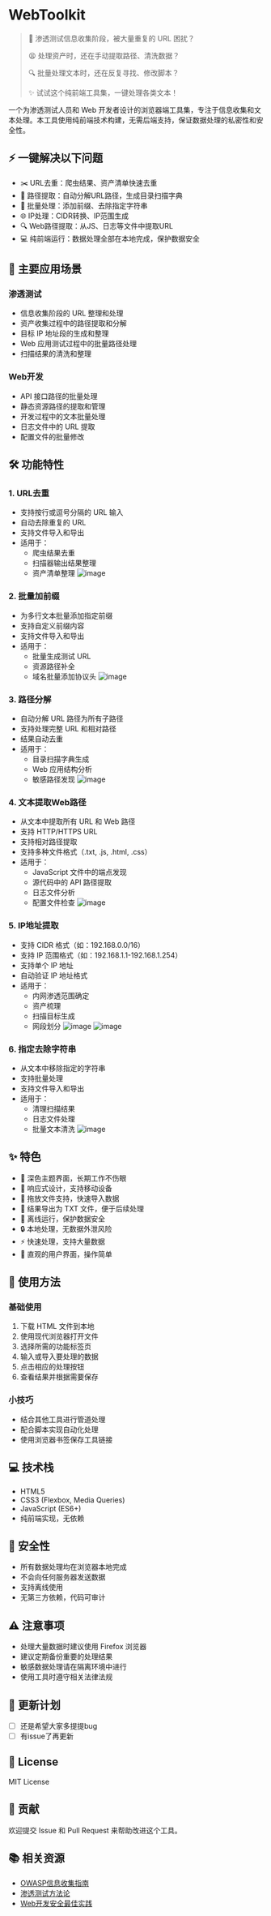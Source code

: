 # WebToolkit

> 🤔 渗透测试信息收集阶段，被大量重复的 URL 困扰？
> 
> 😫 处理资产时，还在手动提取路径、清洗数据？
> 
> 🔍 批量处理文本时，还在反复寻找、修改脚本？
> 
> ✨ 试试这个纯前端工具集，一键处理各类文本！

一个为渗透测试人员和 Web 开发者设计的浏览器端工具集，专注于信息收集和文本处理。本工具使用纯前端技术构建，无需后端支持，保证数据处理的私密性和安全性。

## ⚡ 一键解决以下问题

- ✂️ URL去重：爬虫结果、资产清单快速去重
- 🔄 路径提取：自动分解URL路径，生成目录扫描字典
- 📝 批量处理：添加前缀、去除指定字符串
- 🌐 IP处理：CIDR转换、IP范围生成
- 🔍 Web路径提取：从JS、日志等文件中提取URL
- 💻 纯前端运行：数据处理全部在本地完成，保护数据安全

## 🎯 主要应用场景

### 渗透测试
- 信息收集阶段的 URL 整理和处理
- 资产收集过程中的路径提取和分解
- 目标 IP 地址段的生成和整理
- Web 应用测试过程中的批量路径处理
- 扫描结果的清洗和整理

### Web开发
- API 接口路径的批量处理
- 静态资源路径的提取和管理
- 开发过程中的文本批量处理
- 日志文件中的 URL 提取
- 配置文件的批量修改

## 🛠 功能特性

### 1. URL去重
- 支持按行或逗号分隔的 URL 输入
- 自动去除重复的 URL
- 支持文件导入和导出
- 适用于：
  * 爬虫结果去重
  * 扫描器输出结果整理
  * 资产清单整理
 ![image](https://github.com/user-attachments/assets/44b3e86a-7d8c-41d4-964c-449c84adc11c)


### 2. 批量加前缀
- 为多行文本批量添加指定前缀
- 支持自定义前缀内容
- 支持文件导入和导出
- 适用于：
  * 批量生成测试 URL
  * 资源路径补全
  * 域名批量添加协议头
![image](https://github.com/user-attachments/assets/d6d6f888-bf78-403a-9ab9-056d529f805d)


### 3. 路径分解
- 自动分解 URL 路径为所有子路径
- 支持处理完整 URL 和相对路径
- 结果自动去重
- 适用于：
  * 目录扫描字典生成
  * Web 应用结构分析
  * 敏感路径发现
![image](https://github.com/user-attachments/assets/b0b5b6be-7eeb-40cc-bf27-d8bf2f896e07)


### 4. 文本提取Web路径
- 从文本中提取所有 URL 和 Web 路径
- 支持 HTTP/HTTPS URL
- 支持相对路径提取
- 支持多种文件格式（.txt, .js, .html, .css）
- 适用于：
  * JavaScript 文件中的端点发现
  * 源代码中的 API 路径提取
  * 日志文件分析
  * 配置文件检查
![image](https://github.com/user-attachments/assets/6b3d52c4-6a44-45a9-8c4b-2115bc938df4)


### 5. IP地址提取
- 支持 CIDR 格式（如：192.168.0.0/16）
- 支持 IP 范围格式（如：192.168.1.1-192.168.1.254）
- 支持单个 IP 地址
- 自动验证 IP 地址格式
- 适用于：
  * 内网渗透范围确定
  * 资产梳理
  * 扫描目标生成
  * 网段划分
![image](https://github.com/user-attachments/assets/30f6b5af-aa78-4816-b30f-532ee990b669)
![image](https://github.com/user-attachments/assets/a508f2d6-0d56-415e-8d3a-4460fb5e0d7c)


### 6. 指定去除字符串
- 从文本中移除指定的字符串
- 支持批量处理
- 支持文件导入和导出
- 适用于：
  * 清理扫描结果
  * 日志文件处理
  * 批量文本清洗
![image](https://github.com/user-attachments/assets/e3592cf9-4532-4a2a-892d-4fa40665f979)


## ✨ 特色

- 🌙 深色主题界面，长期工作不伤眼
- 📱 响应式设计，支持移动设备
- 🔄 拖放文件支持，快速导入数据
- 💾 结果导出为 TXT 文件，便于后续处理
- 🚫 离线运行，保护数据安全
- 🔒 本地处理，无数据外泄风险
- ⚡ 快速处理，支持大量数据
- 🎨 直观的用户界面，操作简单

## 📖 使用方法

### 基础使用
1. 下载 HTML 文件到本地
2. 使用现代浏览器打开文件
3. 选择所需的功能标签页
4. 输入或导入要处理的数据
5. 点击相应的处理按钮
6. 查看结果并根据需要保存

### 小技巧
- 结合其他工具进行管道处理
- 配合脚本实现自动化处理
- 使用浏览器书签保存工具链接

## 💻 技术栈

- HTML5
- CSS3 (Flexbox, Media Queries)
- JavaScript (ES6+)
- 纯前端实现，无依赖

## 🔐 安全性

- 所有数据处理均在浏览器本地完成
- 不会向任何服务器发送数据
- 支持离线使用
- 无第三方依赖，代码可审计

## ⚠️ 注意事项

- 处理大量数据时建议使用 Firefox 浏览器
- 建议定期备份重要的处理结果
- 敏感数据处理请在隔离环境中进行
- 使用工具时遵守相关法律法规

## 🔄 更新计划
- [ ] 还是希望大家多提提bug
- [ ] 有issue了再更新

## 📄 License

MIT License

## 🤝 贡献

欢迎提交 Issue 和 Pull Request 来帮助改进这个工具。

## 📚 相关资源

- [OWASP信息收集指南](https://owasp.org/www-project-web-security-testing-guide/latest/4-Web_Application_Security_Testing/01-Information_Gathering/)
- [渗透测试方法论](https://www.pentest-standard.org/)
- [Web开发安全最佳实践](https://cheatsheetseries.owasp.org/)
